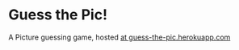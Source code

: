 # Guess the Pic!
A Picture guessing game, hosted [at guess-the-pic.herokuapp.com](https://guess-the-pic.herokuapp.com/)
